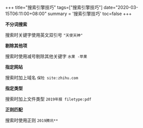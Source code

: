 +++
title="搜索引擎技巧"
tags=["搜索引擎技巧"]
date="2020-03-15T06:11:00+08:00"
summary = '搜索引擎技巧'
toc=false
+++

**不分词搜索**

搜索时关键字使用英文双引号 `"天使天神"`

**剔除其他项**

搜索时使用减号剔除其他关键字 `水果 -苹果`

**指定网站**

搜索时加上域名 `保险 site:zhihu.com`

**指定类型**

搜索时加上文件类型 `2019年报 filetype:pdf`

**正则匹配**

搜索时使用正则 `2019腾讯**`

